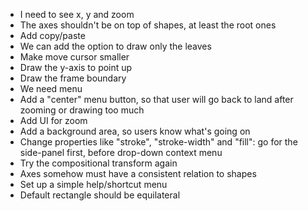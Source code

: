 - I need to see x, y and zoom
- The axes shouldn't be on top of shapes, at least the root ones
- Add copy/paste
- We can add the option to draw only the leaves
- Make move cursor smaller
- Draw the y-axis to point up
- Draw the frame boundary
- We need menu
- Add a "center" menu button, so that user will go back to land after zooming or drawing too much
- Add UI for zoom
- Add a background area, so users know what's going on
- Change properties like "stroke", "stroke-width" and "fill": go for the side-panel first, before drop-down context menu
- Try the compositional transform again
- Axes somehow must have a consistent relation to shapes
- Set up a simple help/shortcut menu
- Default rectangle should be equilateral

